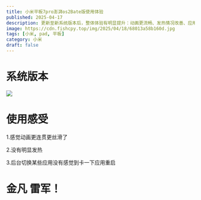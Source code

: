 ```yaml
---
title: 小米平板7pro澎湃os2Bate版使用体验
published: 2025-04-17
description: 更新至新系统版本后，整体体验有明显提升：动画更流畅、发热情况改善、应用切换更加顺畅。本文分享实际使用感受。
image: https://cdn.fishcpy.top/img/2025/04/18/68013a58b160d.jpg
tags: [小米, pad, 平板]
category: 小米
draft: false
---
```


# 系统版本

![](https://cdn.fishcpy.top/img/2025/04/18/680135d18da6a.jpg)

# 使用感受

1.感觉动画更连贯更丝滑了

2.没有明显发热

3.后台切换某些应用没有感觉到卡一下应用重启

# 金凡 雷军！